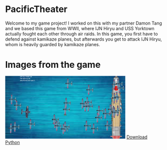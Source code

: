 # PacificTheater

<p> Welcome to my game project! I worked on this with my partner Damon Tang and we based this game from WWII, where IJN Hiryu and USS Yorktown actually fought each other through air raids. In this game, you first have to defend against kamikaze planes, but afterwards you get to attack IJN Hiryu, whom is heavily guarded by kamikaze planes. </p>

# Images from the game

<img src="https://github.com/hchen5890/PacificTheater/blob/master/Screenshot5.png" height="200px">
<a href="https://www.python.org/downloads/">Download Python</a>

